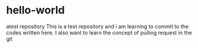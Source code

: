 # hello-world
atest repository
This is a test repository and i am learning to commit to the codes written here. I also want to learn the concept of pulling request in the git
